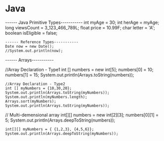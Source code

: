 # Java

------ Java Primitive Types-----------
    int myAge = 30;
    int herAge = myAge;
    long viewsCount = 3_123_466_789L;
    float price = 10.99F;
    char letter = 'A';
    boolean isEligible = false;

    ------ Reference Types-----------
    Date now = new Date();
    //System.out.println(now);


------ Arrays-----------
    
//Array Declaration - Type1
    int [] numbers = new int[5];
    numbers[0] = 10;
    numbers[1] = 15;
    System.out.println(Arrays.toString(numbers));

    //Array Declaration - Type2
    int [] myNumbers = {10,30,20};
    System.out.println(Arrays.toString(myNumbers));
    System.out.println(myNumbers.length);
    Arrays.sort(myNumbers);
    System.out.println(Arrays.toString(myNumbers));

// Multi-demensional array
     int[][] numbers = new int[2][3];
    numbers[0][1] = 5;
    System.out.println(Arrays.deepToString(numbers));

    int[][] myNumbers = { {1,2,3}, {4,5,6}};
    System.out.println(Arrays.deepToString(myNumbers));


    
